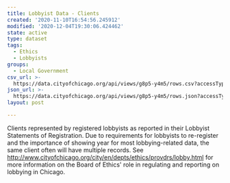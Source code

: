 ```yaml
---
title: Lobbyist Data - Clients
created: '2020-11-10T16:54:56.245912'
modified: '2020-12-04T19:30:06.424462'
state: active
type: dataset
tags:
  - Ethics
  - Lobbyists
groups:
  - Local Government
csv_url: >-
  https://data.cityofchicago.org/api/views/g8p5-y4m5/rows.csv?accessType=DOWNLOAD
json_url: >-
  https://data.cityofchicago.org/api/views/g8p5-y4m5/rows.json?accessType=DOWNLOAD
layout: post

---
```

Clients represented by registered lobbyists as reported in their Lobbyist Statements  of Registration.  Due to requirements for lobbyists to re-register and the importance of showing year for most lobbying-related data, the same client often will have multiple records.  See http://www.cityofchicago.org/city/en/depts/ethics/provdrs/lobby.html for more information on the Board of Ethics' role in regulating and reporting on lobbying in Chicago.
